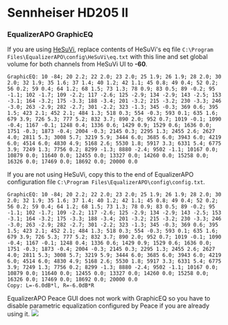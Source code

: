 # Sennheiser HD205 II
### EqualizerAPO GraphicEQ
If you are using [HeSuVi](https://sourceforge.net/projects/hesuvi/), replace contents of HeSuVi's eq file `C:\Program Files\EqualizerAPO\config\HeSuVi\eq.txt` with this line and set global volume for both channels from HeSuVi UI to **-60**.
```
GraphicEQ: 10 -84; 20 2.2; 22 2.0; 23 2.0; 25 1.9; 26 1.9; 28 2.0; 30 2.0; 32 1.9; 35 1.6; 37 1.4; 40 1.2; 42 1.1; 45 0.8; 49 0.4; 52 0.2; 56 0.2; 59 0.4; 64 1.2; 68 1.5; 73 1.3; 78 0.9; 83 0.5; 89 -0.2; 95 -1.1; 102 -1.7; 109 -2.2; 117 -2.6; 125 -2.9; 134 -2.9; 143 -2.5; 153 -3.1; 164 -3.2; 175 -3.3; 188 -3.4; 201 -3.2; 215 -3.2; 230 -3.3; 246 -3.0; 263 -2.9; 282 -2.7; 301 -2.2; 323 -1.3; 345 -0.3; 369 0.6; 395 1.5; 423 2.1; 452 2.1; 484 1.3; 518 0.3; 554 -0.3; 593 0.1; 635 1.6; 679 3.9; 726 5.3; 777 5.2; 832 3.7; 890 2.0; 952 0.7; 1019 -0.1; 1090 -0.4; 1167 -0.1; 1248 0.4; 1336 0.6; 1429 0.9; 1529 0.6; 1636 0.0; 1751 -0.3; 1873 -0.4; 2004 -0.3; 2145 0.3; 2295 1.3; 2455 2.6; 2627 4.0; 2811 5.3; 3008 5.7; 3219 5.9; 3444 6.0; 3685 6.0; 3943 6.0; 4219 6.0; 4514 6.0; 4830 4.9; 5168 2.6; 5530 1.8; 5917 3.3; 6331 5.4; 6775 3.9; 7249 1.3; 7756 0.2; 8299 -1.3; 8880 -2.4; 9502 -1.1; 10167 0.0; 10879 0.0; 11640 0.0; 12455 0.0; 13327 0.0; 14260 0.0; 15258 0.0; 16326 0.0; 17469 0.0; 18692 0.0; 20000 0.0
```
If you are not using HeSuVi, copy this to the end of EqualizerAPO configuration file `C:\Program Files\EqualizerAPO\config\config.txt`.
```
GraphicEQ: 10 -84; 20 2.2; 22 2.0; 23 2.0; 25 1.9; 26 1.9; 28 2.0; 30 2.0; 32 1.9; 35 1.6; 37 1.4; 40 1.2; 42 1.1; 45 0.8; 49 0.4; 52 0.2; 56 0.2; 59 0.4; 64 1.2; 68 1.5; 73 1.3; 78 0.9; 83 0.5; 89 -0.2; 95 -1.1; 102 -1.7; 109 -2.2; 117 -2.6; 125 -2.9; 134 -2.9; 143 -2.5; 153 -3.1; 164 -3.2; 175 -3.3; 188 -3.4; 201 -3.2; 215 -3.2; 230 -3.3; 246 -3.0; 263 -2.9; 282 -2.7; 301 -2.2; 323 -1.3; 345 -0.3; 369 0.6; 395 1.5; 423 2.1; 452 2.1; 484 1.3; 518 0.3; 554 -0.3; 593 0.1; 635 1.6; 679 3.9; 726 5.3; 777 5.2; 832 3.7; 890 2.0; 952 0.7; 1019 -0.1; 1090 -0.4; 1167 -0.1; 1248 0.4; 1336 0.6; 1429 0.9; 1529 0.6; 1636 0.0; 1751 -0.3; 1873 -0.4; 2004 -0.3; 2145 0.3; 2295 1.3; 2455 2.6; 2627 4.0; 2811 5.3; 3008 5.7; 3219 5.9; 3444 6.0; 3685 6.0; 3943 6.0; 4219 6.0; 4514 6.0; 4830 4.9; 5168 2.6; 5530 1.8; 5917 3.3; 6331 5.4; 6775 3.9; 7249 1.3; 7756 0.2; 8299 -1.3; 8880 -2.4; 9502 -1.1; 10167 0.0; 10879 0.0; 11640 0.0; 12455 0.0; 13327 0.0; 14260 0.0; 15258 0.0; 16326 0.0; 17469 0.0; 18692 0.0; 20000 0.0
Copy: L=-6.0dB*l, R=-6.0dB*R
```
EqualizerAPO Peace GUI does not work with GraphicEQ so you have to disable parametric equalization configured by Peace if you are already using it.
![](https://raw.githubusercontent.com/jaakkopasanen/AutoEq/master/results/Sonoma%20Model%20One/headphoncecom/onear/Sennheiser%20HD205%20II/Sennheiser%20HD205%20II.png)

